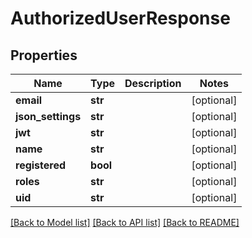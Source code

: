 # AuthorizedUserResponse


## Properties
Name | Type | Description | Notes
------------ | ------------- | ------------- | -------------
**email** | **str** |  | [optional] 
**json_settings** | **str** |  | [optional] 
**jwt** | **str** |  | [optional] 
**name** | **str** |  | [optional] 
**registered** | **bool** |  | [optional] 
**roles** | **str** |  | [optional] 
**uid** | **str** |  | [optional] 

[[Back to Model list]](../README.md#documentation-for-models) [[Back to API list]](../README.md#documentation-for-api-endpoints) [[Back to README]](../README.md)


